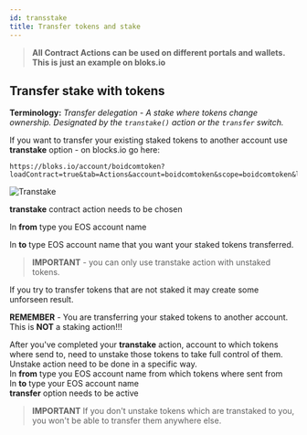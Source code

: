```yaml
---
id: transstake
title: Transfer tokens and stake
---
```

>**All Contract Actions can be used on different portals and wallets. This is just an example on bloks.io**

## Transfer stake with tokens

**Terminology:** *Transfer delegation - A stake where tokens change ownership. Designated by the `transtake()`
action or the `transfer` switch.*

If you want to transfer your existing staked tokens to another account use **transtake** option - on blocks.io go here:
```
https://bloks.io/account/boidcomtoken?loadContract=true&tab=Actions&account=boidcomtoken&scope=boidcomtoken&limit=100&table=stakes&action=transtake
```
![Transtake](/img/transtake.png "Transfer Stake")

**transtake** contract action needs to be chosen

In **from** type you EOS account name

In **to** type EOS account name that you want your staked tokens transferred.

>**IMPORTANT** - you can only use transtake action with unstaked tokens.

If you try to transfer tokens that are not staked it may create some unforseen result. 

**REMEMBER** - You are transferring your staked tokens to another account. This is **NOT** a staking action!!!

After you've completed your **transtake** action, account to which tokens where send to, need to unstake those tokens to take full control of them.  
Unstake action need to be done in a specific way.  
In **from** type you EOS account name from which tokens where sent from  
In **to** type your EOS account name  
**transfer** option needs to be active

>**IMPORTANT** If you don't unstake tokens which are transtaked to you, you won't be able to transfer them anywhere else.